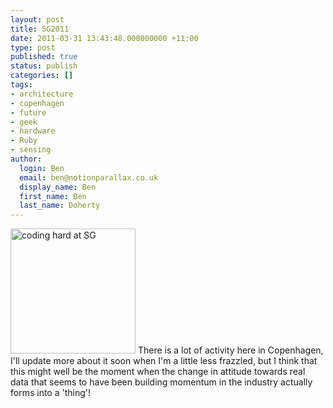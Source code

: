 ```yaml
---
layout: post
title: SG2011
date: 2011-03-31 13:43:48.000000000 +11:00
type: post
published: true
status: publish
categories: []
tags:
- architecture
- copenhagen
- future
- geek
- hardware
- Ruby
- sensing
author:
  login: Ben
  email: ben@notionparallax.co.uk
  display_name: Ben
  first_name: Ben
  last_name: Doherty
---
```

<p><img class="alignleft" src="{{ site.baseurl }}/assets/P3310032.JPG" alt="coding hard at SG" width="200" /> There is a lot of activity here in Copenhagen, I'll update more about it soon when I'm a little less frazzled, but I think that this might well be the moment when the change in attitude towards real data that seems to have been building momentum in the industry actually forms into a 'thing'!</p>
